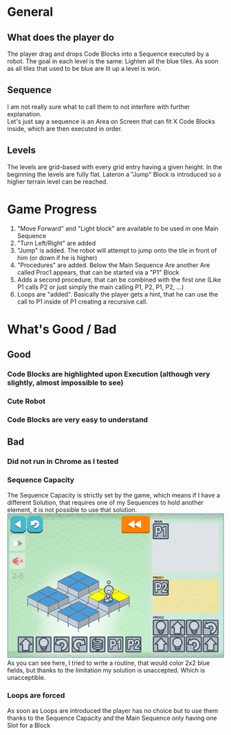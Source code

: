 # General
## What does the player do
The player drag and drops Code Blocks into a Sequence executed by a robot. The goal in each level is the same: Lighten all the blue tiles.
As soon as all tiles that used to be blue are lit up a level is won.

## Sequence
I am not really sure what to call them to not interfere with further explanation.  
Let's just say a sequence is an Area on Screen that can fit X Code Blocks inside, which are then executed in order.

## Levels
The levels are grid-based with every grid entry having a given height. In the beginning the levels are fully flat.
Lateron a "Jump" Block is introduced so a higher terrain level can be reached.

# Game Progress

1. "Move Forward" and "Light block" are available to be used in one Main Sequence
1. "Turn Left/Right" are added
1. "Jump" is added. The robot will attempt to jump onto the tile in front of him (or down if he is higher)
1. "Procedures" are added. Below the Main Sequence Are another Are called Proc1 appears, that can be started via a "P1" Block
1. Adds a second procedure, that can be combined with the first one (Like P1 calls P2 or just simply the main calling P1, P2, P1, P2, ...)
1. Loops are "added". Basically the player gets a hint, that he can use the call to P1 inside of P1 creating a recursive call.

# What's Good / Bad

## Good
### Code Blocks are highlighted upon Execution (although very slightly, almost impossible to see)
### Cute Robot
### Code Blocks are very easy to understand

## Bad
### Did not run in Chrome as I tested
### Sequence Capacity
The Sequence Capacity is strictly set by the game, which means if I have a different Solution, that requires one of my Sequences to hold another element, it is not possible to use that solution.  
![alt text](../img/lightroboLimit.PNG "Screenshot")  
As you can see here, I tried to write a routine, that would color 2x2 blue fields, but thanks to the limitation my solution is unaccepted. Which is unacceptible.
### Loops are forced
As soon as Loops are introduced the player has no choice but to use them thanks to the Sequence Capacity and the Main Sequence only having one Slot for a Block
